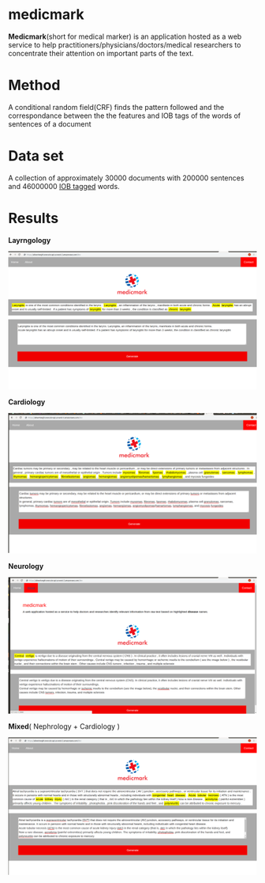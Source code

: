 # medicmark

**Medicmark**(short for medical marker) is an application hosted as a web service to help practitioners/physicians/doctors/medical researchers to concentrate their attention on important parts of the text.

# Method
A conditional random field(CRF) finds the pattern followed and the correspondance between the the features and IOB tags of the words of sentences of a document  

# Data set
A collection of approximately 30000 documents with 200000 sentences and 46000000 [IOB tagged](https://en.wikipedia.org/wiki/Inside%E2%80%93outside%E2%80%93beginning_(tagging)) words. 

# Results

**Layrngology**

![alt text](https://github.com/abhishekr7/medicmark/blob/master/result2.png)

**Cardiology**

![alt text](https://github.com/abhishekr7/medicmark/blob/master/result1.png)

**Neurology**

![alt text](https://github.com/abhishekr7/medicmark/blob/master/result3.png)

**Mixed**( Nephrology + Cardiology )

![alt text](https://github.com/abhishekr7/medicmark/blob/master/result4.png)

